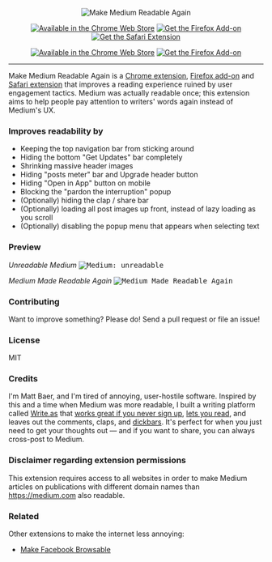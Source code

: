 <p align="center">
	<img src="https://baer.works/image/MMRA-marquee.png" alt="Make Medium Readable Again" />
</p>

<p align="center">
	<a href="https://chrome.google.com/webstore/detail/kljjfejkagofbgklifblndjelgabcmig"><img src="https://baer.works/image/CWS.png" alt="Available in the Chrome Web Store" /></a>
	<a href="https://addons.mozilla.org/addon/make-medium-readable-again/"><img src="https://baer.works/image/AMO.png" alt="Get the Firefox Add-on" /></a>
	<a href="https://safari-extensions.apple.com/details/?id=com.abunchtell.mmra-TPPAB4YBA6"><img src="https://baer.works/image/safari.png" alt="Get the Safari Extension" /></a>
</p>

<p align="center">
    <a href="https://chrome.google.com/webstore/detail/kljjfejkagofbgklifblndjelgabcmig"><img src="https://img.shields.io/chrome-web-store/v/kljjfejkagofbgklifblndjelgabcmig.svg?logo=google%20chrome&label=Chrome" alt="Available in the Chrome Web Store" /></a>
    <a href="https://addons.mozilla.org/addon/make-medium-readable-again"><img src="https://img.shields.io/amo/v/make-medium-readable-again.svg?logo=mozilla%20firefox&label=Firefox" alt="Get the Firefox Add-on" /></a>
</p>

<hr />

Make Medium Readable Again is a [Chrome extension](https://chrome.google.com/webstore/detail/kljjfejkagofbgklifblndjelgabcmig), [Firefox add-on](https://addons.mozilla.org/addon/make-medium-readable-again/) and [Safari extension](https://safari-extensions.apple.com/details/?id=com.abunchtell.mmra-TPPAB4YBA6) that improves a reading experience ruined by user engagement tactics. Medium was actually readable once; this extension aims to help people pay attention to writers' words again instead of Medium's UX.

### Improves readability by

* Keeping the top navigation bar from sticking around
* Hiding the bottom "Get Updates" bar completely
* Shrinking massive header images
* Hiding "posts meter" bar and Upgrade header button
* Hiding "Open in App" button on mobile
* Blocking the "pardon the interruption" popup
* (Optionally) hiding the clap / share bar
* (Optionally) loading all post images up front, instead of lazy loading as you scroll
* (Optionally) disabling the popup menu that appears when selecting text

### Preview

_Unreadable Medium_
<kbd>![Medium: unreadable](before.png)</kbd>

_Medium Made Readable Again_
<kbd>![Medium Made Readable Again](after.png)</kbd>

### Contributing

Want to improve something? Please do! Send a pull request or file an issue!

### License

MIT

### Credits

I'm Matt Baer, and I'm tired of annoying, user-hostile software. Inspired by this and a time when Medium was more readable, I built a writing platform called [Write.as](https://write.as) that [works great if you never sign up](https://write.as/new), [lets you read](https://read.write.as), and leaves out the comments, claps, and [dickbars](https://daringfireball.net/2017/06/medium_dickbars). It's perfect for when you just need to get your thoughts out — and if you want to share, you can always cross-post to Medium.

### Disclaimer regarding extension permissions
This extension requires access to all websites in order to make Medium articles on publications with different domain names than https://medium.com also readable.

### Related

Other extensions to make the internet less annoying:

* [Make Facebook Browsable](https://github.com/thebaer/MFbB)
